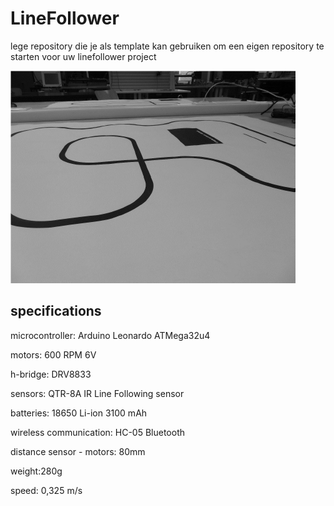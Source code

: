 # LineFollower

lege repository die je als template kan gebruiken om een eigen repository te starten voor uw linefollower project

![A description of my image](images/empty.png)

  
## specifications

microcontroller: Arduino Leonardo ATMega32u4

motors: 600 RPM 6V

h-bridge: DRV8833

sensors: QTR-8A IR Line Following sensor

batteries: 18650 Li-ion 3100 mAh

wireless communication: HC-05 Bluetooth

distance sensor - motors: 80mm

weight:280g

speed: 0,325 m/s

